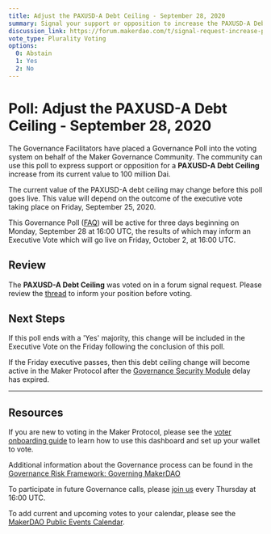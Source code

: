 ```yaml
---
title: Adjust the PAXUSD-A Debt Ceiling - September 28, 2020
summary: Signal your support or opposition to increase the PAXUSD-A Debt Ceiling from its current value to 100 million Dai
discussion_link: https://forum.makerdao.com/t/signal-request-increase-paxusd-a-debt-ceiling/4263
vote_type: Plurality Voting
options:
  0: Abstain
  1: Yes
  2: No
---
```


# Poll: Adjust the PAXUSD-A Debt Ceiling - September 28, 2020

The Governance Facilitators have placed a Governance Poll into the voting system on behalf of the Maker Governance Community. The community can use this poll to express support or opposition for a **PAXUSD-A Debt Ceiling** increase from its current value to 100 million Dai.

The current value of the PAXUSD-A debt ceiling may change before this poll goes live. This value will depend on the outcome of the executive vote taking place on Friday, September 25, 2020.

This Governance Poll ([FAQ](https://community-development.makerdao.com/makerdao-scd-faqs/scd-faqs/governance)) will be active for three days beginning on Monday, September 28 at 16:00 UTC, the results of which may inform an Executive Vote which will go live on Friday, October 2, at 16:00 UTC.

## Review

The **PAXUSD-A Debt Ceiling** was voted on in a forum signal request. Please review the [thread](https://forum.makerdao.com/t/signal-request-increase-paxusd-a-debt-ceiling/4263) to inform your position before voting.

## Next Steps

If this poll ends with a 'Yes' majority, this change will be included in the Executive Vote on the Friday following the conclusion of this poll.

If the Friday executive passes, then this debt ceiling change will become active in the Maker Protocol after the [Governance Security Module](https://forum.makerdao.com/tag/govsec-module) delay has expired.

---

## Resources

If you are new to voting in the Maker Protocol, please see the [voter onboarding guide](https://community-development.makerdao.com/onboarding/voter-onboarding) to learn how to use this dashboard and set up your wallet to vote.

Additional information about the Governance process can be found in the [Governance Risk Framework: Governing MakerDAO](https://community-development.makerdao.com/governance/governance-risk-framework)

To participate in future Governance calls, please [join us](https://community-development.makerdao.com/governance/governance-and-risk-meetings) every Thursday at 16:00 UTC.

To add current and upcoming votes to your calendar, please see the [MakerDAO Public Events Calendar](https://calendar.google.com/calendar/embed?src=makerdao.com_3efhm2ghipksegl009ktniomdk%40group.calendar.google.com&ctz=America%2FLos_Angeles).

